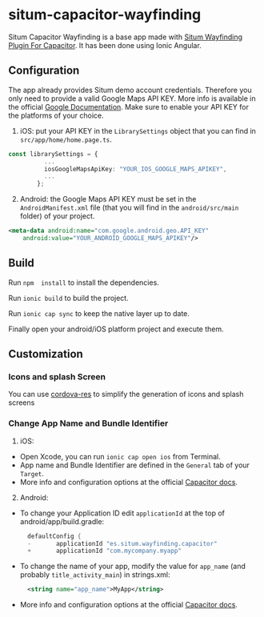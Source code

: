 # situm-capacitor-wayfinding
Situm Capacitor Wayfinding is a base app made with [Situm Wayfinding Plugin For Capacitor](https://github.com/situmtech/situm-capacitor-plugin-wayfinding). It has been done using Ionic Angular.

## Configuration
The app already provides Situm demo account credentials. Therefore you only need to provide a valid Google Maps API KEY. 
More info is available in the official [Google Documentation](https://developers.google.com/maps/documentation/android-sdk/get-api-key).
Make sure to enable your API KEY for the platforms of your choice.

1. iOS: put your API KEY in the `LibrarySettings` object that you can find in `src/app/home/home.page.ts`. 
```typescript
const librarySettings = {
          ...
          iosGoogleMapsApiKey: "YOUR_IOS_GOOGLE_MAPS_APIKEY",
          ...
        };
```
2. Android: the Google Maps API KEY must be set in the `AndroidManifest.xml` file (that you will find in the `android/src/main` folder) of your project.
```xml
<meta-data android:name="com.google.android.geo.API_KEY"
    android:value="YOUR_ANDROID_GOOGLE_MAPS_APIKEY"/>
```

## Build

Run `npm  install` to install the dependencies.

Run `ionic build` to build the project.

Run `ionic cap sync` to keep the native layer up to date.

Finally open your android/iOS platform project and execute them.

## Customization 

### Icons and splash Screen
You can use [cordova-res](https://capacitorjs.com/docs/guides/splash-screens-and-icons) to simplify the generation of icons and splash screens 

### Change App Name and Bundle Identifier

1. iOS: 

* Open Xcode, you can run `ionic cap open ios` from Terminal.
* App name and Bundle Identifier are defined in the `General` tab of your `Target`.
* More info and configuration options at the official [Capacitor docs](https://capacitorjs.com/docs/ios/configuration).

2. Android: 

* To change your Application ID edit `applicationId` at the top of android/app/build.gradle:
  ```groovy
    defaultConfig {
    -       applicationId "es.situm.wayfinding.capacitor"
    +       applicationId "com.mycompany.myapp"
  ```
* To change the name of your app, modify the value for `app_name` (and probably `title_activity_main`) in strings.xml:
  ```xml
    <string name="app_name">MyApp</string>
  ```
* More info and configuration options at the official [Capacitor docs](https://capacitorjs.com/docs/android/configuration).